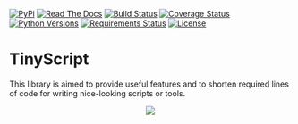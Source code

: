 [![PyPi](https://img.shields.io/pypi/v/tinyscript.svg)](https://pypi.python.org/pypi/tinyscript/)
[![Read The Docs](https://readthedocs.org/projects/tinyscript/badge/?version=latest)](https://tinyscript.readthedocs.io/en/latest/?badge=latest)
[![Build Status](https://travis-ci.org/dhondta/tinyscript.svg?branch=master)](https://travis-ci.org/dhondta/tinyscript)
[![Coverage Status](https://coveralls.io/repos/github/dhondta/tinyscript/badge.svg?branch=master)](https://coveralls.io/github/dhondta/tinyscript?branch=master)
[![Python Versions](https://img.shields.io/pypi/pyversions/tinyscript.svg)](https://pypi.python.org/pypi/tinyscript/)
[![Requirements Status](https://requires.io/github/dhondta/tinyscript/requirements.svg?branch=master)](https://requires.io/github/dhondta/tinyscript/requirements/?branch=master)
[![License](https://img.shields.io/pypi/l/tinyscript.svg)](https://pypi.python.org/pypi/tinyscript/)

# TinyScript

This library is aimed to provide useful features and to shorten required lines of code for writing nice-looking scripts or tools.

<p align="center">
    <img src="https://dhondta.github.io/tinyscript/docs/demos/simple-script.svg">
</p>

